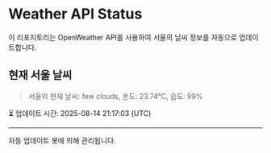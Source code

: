 
# Weather API Status

이 리포지토리는 OpenWeather API를 사용하여 서울의 날씨 정보를 자동으로 업데이트합니다.

## 현재 서울 날씨
> 서울의 현재 날씨: few clouds, 온도: 23.74°C, 습도: 99%

⏳ 업데이트 시간: 2025-08-14 21:17:03 (UTC)

---
자동 업데이트 봇에 의해 관리됩니다.
